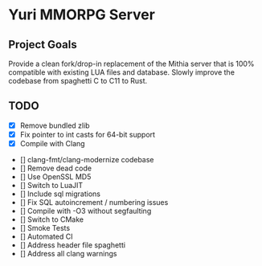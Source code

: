 # Yuri MMORPG Server

## Project Goals

Provide a clean fork/drop-in replacement of the Mithia server that is 100% compatible with existing LUA files and database. Slowly improve the codebase from spaghetti C to C11 to Rust.

## TODO
- [x] Remove bundled zlib
- [x] Fix pointer to int casts for 64-bit support
- [x] Compile with Clang
- [] clang-fmt/clang-modernize codebase
- [] Remove dead code
- [] Use OpenSSL MD5
- [] Switch to LuaJIT
- [] Include sql migrations
- [] Fix SQL autoincrement / numbering issues
- [] Compile with -O3 without segfaulting
- [] Switch to CMake
- [] Smoke Tests
- [] Automated CI
- [] Address header file spaghetti
- [] Address all clang warnings
